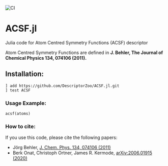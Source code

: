 ![CI](https://github.com/DescriptorZoo/ACSF.jl/workflows/CI/badge.svg)

# ACSF.jl
Julia code for Atom Centred Symmetry Functions (ACSF) descriptor

Atom Centred Symmetry Functions are defined in **J. Behler, The Journal of Chemical Physics 134, 074106
(2011).**

## Installation:

```
] add https://github.com/DescriptorZoo/ACSF.jl.git
] test ACSF
```

### Usage Example:

```
acsf(atoms)
```

### How to cite:

If you use this code, please cite the following papers:
- Jörg Behler, [J. Chem. Phys. 134, 074106 (2011)](https://doi.org/10.1063/1.3553717)
- Berk Onat, Christoph Ortner, James R. Kermode, 	[arXiv:2006.01915 (2020)](https://arxiv.org/abs/2006.01915)

